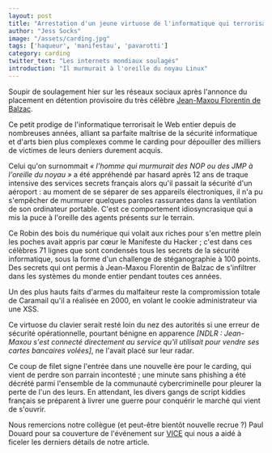 ```yaml
---
layout: post
title: "Arrestation d'un jeune virtuose de l'informatique qui terrorisait les internets"
author: "Jess Socks"
image: "/assets/carding.jpg"
tags: ['haqueur', 'manifestau', 'pavarotti']
category: carding
twitter_text: "Les internets mondiaux soulagés"
introduction: "Il murmurait à l'oreille du noyau Linux"
---
```


Soupir de soulagement hier sur les réseaux sociaux après l'annonce du placement
en détention provisoire du très célèbre [Jean-Maxou Florentin de Balzac](https://www.vice.com/fr/article/59nawb/le-jeune-hacker-francais-traque-par-les-services-secrets-americains).

Ce petit prodige de l'informatique terrorisait le Web entier depuis de
nombreuses années, alliant sa parfaite maîtrise de la sécurité informatique et
d'arts bien plus complexes comme le carding pour dépouiller des milliers de
victimes de leurs deniers durement acquis.

Celui qu'on surnommait *« l'homme qui murmurait des NOP ou des JMP à l'oreille
du noyau »* a été appréhendé par hasard après 12 ans de traque intensive des
services secrets français alors qu'il passait la sécurité d'un aéroport : au
moment de se séparer de ses appareils électroniques, il n'a pu s'empêcher de
murmurer quelques paroles rassurantes dans la ventilation de son ordinateur
portable. C'est ce comportement idiosyncrasique qui a mis la puce à l'oreille
des agents présents sur le terrain.

Ce Robin des bois du numérique qui volait aux riches pour s'en mettre plein les
poches avait appris par cœur le Manifeste du Hacker ; c'est dans ces
célèbres 71 lignes que sont condensés tous les secrets de la sécurité
informatique, sous la forme d'un challenge de stéganographie à 100 points. Des
secrets qui ont permis à Jean-Maxou Florentin de Balzac de s'infiltrer dans les
systèmes du monde entier pendant toutes ces années.

Un des plus hauts faits d'armes du malfaiteur reste la compromission totale
de Caramail qu'il a réalisée en 2000, en volant le cookie administrateur via
une XSS.

Ce virtuose du clavier serait resté loin du nez des autorités si une erreur de
sécurité opérationnelle, pourtant bénigne en apparence *[NDLR : Jean-Maxou
s'est connecté directement au service qu'il utilisait pour vendre ses cartes
bancaires volées]*, ne l'avait placé sur leur radar.

Ce coup de filet signe l'entrée dans une nouvelle ère pour le carding, qui
vient de perdre son parrain incontesté ; une minute sans phishing a été décrété
parmi l'ensemble de la communauté cybercriminelle pour pleurer la perte de l'un
des leurs. En attendant, les divers gangs de script kiddies français se
préparent à livrer une guerre pour conquérir le marché qui vient de s'ouvrir.

Nous remercions notre collègue (et peut-être bientôt nouvelle recrue ?) Paul
Douard pour sa couverture de l'événement sur
[VICE](https://www.vice.com/fr/article/59nawb/le-jeune-hacker-francais-traque-par-les-services-secrets-americains) qui nous a aidé à ficeler les derniers
détails de notre article.
